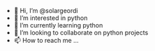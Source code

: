- 👋 Hi, I’m @solargeordi
- 👀 I’m interested in python
- 🌱 I’m currently learning python
- 💞️ I’m looking to collaborate on python projects
- 📫 How to reach me ...

<!---
solargeordi/solargeordi is a ✨ special ✨ repository because its `README.md` (this file) appears on your GitHub profile.
You can click the Preview link to take a look at your changes.
--->
